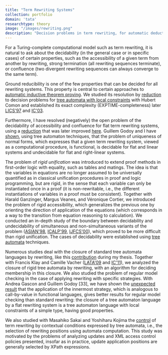 ```yaml
---
title: "Term Rewriting Systems"
collection: portfolio
domain: 'tata'
researchtype: theory
image: "/images/rewriting.png"
description: "Decision problems in term rewriting, for automatic deduction and verification."
---
```


For a Turing-complete computational model such as term rewriting, it is natural to ask about the decidability (in the general case or in specific cases) of certain properties, such as the accessibility of a given term from another by rewriting, strong termination (all rewriting sequences terminate), or confluence (two divergent rewriting sequences can always converge to the same term).

Ground reducibility is one of the few properties that can be decided for all rewriting systems. This property is central to certain approaches to 
[automatic inductive theorem proving](../2008-ITP/). 
We studied its resolution by 
[reduction](https://doi.org/10.1007/3-540-57785-8_138) to decision problems for 
[tree automata with local constraints](portfolio/2035-CTATA/) 
with Hubert Comon and established its exact complexity (EXPTIME-completeness) later 
[LICS'97](https://doi.ieeecomputersociety.org/10.1109/LICS.1997.614922) and 
[IC'03](https://inria.hal.science/inria-00578859). 

Furthermore, I have resolved (negatively) the open problem of the decidability of accessibility and confluence for flat term rewriting systems, using a [reduction](https://inria.hal.science/inria-00578875v1/) that was later improved  [here](https://inria.hal.science/inria-00579010). Guillem Godoy and I have [shown](publication/2009-06-01-Unique-Normalization-for-Shallow-TRS), using tree automaton techniques, that the problem of uniqueness of normal forms, which expresses that a given term rewriting system, viewed as a computational procedure, is functional, is decidable for flat and linear systems and undecidable for flat and right-linear systems.

The problem of _rigid unification_ was introduced to extend proof methods in first-order logic with equality, such as tables and matings. The idea is that the variables in equations are no longer assumed to be universally quantified as in classical unification procedures in proof and logic programming, but are rigid, in the sense that each variable can only be instantiated once in a proof (it is non-rewritable, i.e., the different instantiations of variables in a proof must be consistent). Together with Harald Ganzinger, Margus Veanes, and Véronique Cortier, we introduced the problem of rigid accessibility, which generalizes the previous one by orienting the direction of application of the equations (which corresponds in a way to the transition from equation reasoning to calculation). We conducted an in-depth study of the boundary between decidability and undecidability of simultaneous and non-simultaneous variants of the problem ([ASIAN'98](https://doi.org/10.1007/3-540-49366-2_2), [ICALP'99](https://inria.hal.science/inria-00098806), [IJFCS'00](https://inria.hal.science/inria-00099097/)), which proved to be more difficult than rigid unification. The cases of decidability were established using [tree automata](portfolio/2035-CTATA/) techniques.

Numerous studies deal with the closure of standard tree automata languages by rewriting, like this [contribution](https://doi.org/10.1007/3-540-61464-8_65) during my thesis. Together with Francis Klay and Camille Vacher  ([LATA'09](publication/2009-04-01-Rigid-Tree-Automata) and [IC'11](publication/2011-02-01-Rigid-Tree-Automata-and-Applications)), we analyzed the closure of rigid tree automata by rewriting, with an algorithm for deciding membership in this closure. We also studied the problem of regular model checking in the case of applying rewriting with specific strategies. With Andrea Gascon and Guillem Godoy [33], we have shown the [unexpected result](publication/2008-07-01-Closure-of-Tree-Automata-Languages-under-Innermost-Rewriting) that the application of the innermost strategy, which is analogous to call-by-value in functional languages, gives better results for regular model checking than standard rewriting: the closure of a tree automaton language by a flat rewriting system is a tree automaton language with local constraints of a simple type, having good properties. 

We also studied with Masahiko Sakai and Yoshiharu Kojima the [control](publication/2011-10-01-Controlled-Term-Rewriting) of term rewriting by contextual conditions expressed by tree automata, i.e., the selection of rewriting positions using automata computation. This study was motivated by the problems of analyzing updates and XML access control policies presented, insofar as in practice, update application positions are generally selected by XPath expressions. 

